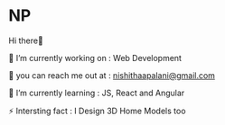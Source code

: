# NP
Hi there👋

🔭 I’m currently working on : Web Development
 
📧 you can reach me out at : nishithaapalani@gmail.com

🌱 I’m currently learning : JS, React and Angular

⚡ Intersting fact : I Design 3D Home Models too
